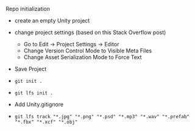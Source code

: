 Repo initialization

- create an empty Unity project
- change project settings (based on this Stack Overflow post)
	- Go to Edit → Project Settings → Editor
	- Change Version Control Mode to Visible Meta Files
	- Change Asset Serialization Mode to Force Text
- Save Project

- `git init .`
- `git lfs init .`
- Add Unity.gitignore
- `git lfs track "*.jpg" "*.png" "*.psd" "*.mp3" "*.wav" "*.prefab" "*.fbx" "*.xcf" "*.obj"`

